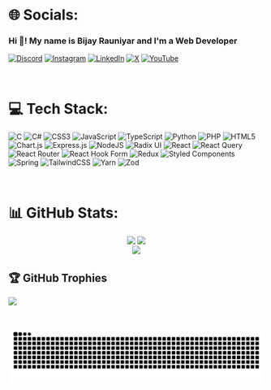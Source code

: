 # 🌐 Socials: 

### Hi 👋! My name is Bijay Rauniyar and I'm a Web Developer

[![Discord](https://img.shields.io/badge/Discord-%237289DA.svg?logo=discord&logoColor=white)](https://discord.gg/BIJAY#4860) [![Instagram](https://img.shields.io/badge/Instagram-%23E4405F.svg?logo=Instagram&logoColor=white)](https://instagram.com/bijay.codes) [![LinkedIn](https://img.shields.io/badge/LinkedIn-%230077B5.svg?logo=linkedin&logoColor=white)](https://linkedin.com/in/bijay-rauniyar-91157a270) [![X](https://img.shields.io/badge/X-black.svg?logo=X&logoColor=white)](https://x.com/BijayRauniyar0) [![YouTube](https://img.shields.io/badge/YouTube-%23FF0000.svg?logo=YouTube&logoColor=white)](https://youtube.com/@_loop_verse) 

<br/>


# 💻 Tech Stack:
![C](https://img.shields.io/badge/c-%2300599C.svg?style=for-the-badge&logo=c&logoColor=white) ![C#](https://img.shields.io/badge/c%23-%23239120.svg?style=for-the-badge&logo=csharp&logoColor=white) ![CSS3](https://img.shields.io/badge/css3-%231572B6.svg?style=for-the-badge&logo=css3&logoColor=white) ![JavaScript](https://img.shields.io/badge/javascript-%23323330.svg?style=for-the-badge&logo=javascript&logoColor=%23F7DF1E) ![TypeScript](https://img.shields.io/badge/typescript-%23007ACC.svg?style=for-the-badge&logo=typescript&logoColor=white) ![Python](https://img.shields.io/badge/python-3670A0?style=for-the-badge&logo=python&logoColor=ffdd54) ![PHP](https://img.shields.io/badge/php-%23777BB4.svg?style=for-the-badge&logo=php&logoColor=white) ![HTML5](https://img.shields.io/badge/html5-%23E34F26.svg?style=for-the-badge&logo=html5&logoColor=white) ![Chart.js](https://img.shields.io/badge/chart.js-F5788D.svg?style=for-the-badge&logo=chart.js&logoColor=white) ![Express.js](https://img.shields.io/badge/express.js-%23404d59.svg?style=for-the-badge&logo=express&logoColor=%2361DAFB) ![NodeJS](https://img.shields.io/badge/node.js-6DA55F?style=for-the-badge&logo=node.js&logoColor=white) ![Radix UI](https://img.shields.io/badge/radix%20ui-161618.svg?style=for-the-badge&logo=radix-ui&logoColor=white) ![React](https://img.shields.io/badge/react-%2320232a.svg?style=for-the-badge&logo=react&logoColor=%2361DAFB) ![React Query](https://img.shields.io/badge/-React%20Query-FF4154?style=for-the-badge&logo=react%20query&logoColor=white) ![React Router](https://img.shields.io/badge/React_Router-CA4245?style=for-the-badge&logo=react-router&logoColor=white) ![React Hook Form](https://img.shields.io/badge/React%20Hook%20Form-%23EC5990.svg?style=for-the-badge&logo=reacthookform&logoColor=white) ![Redux](https://img.shields.io/badge/redux-%23593d88.svg?style=for-the-badge&logo=redux&logoColor=white) ![Styled Components](https://img.shields.io/badge/styled--components-DB7093?style=for-the-badge&logo=styled-components&logoColor=white) ![Spring](https://img.shields.io/badge/spring-%236DB33F.svg?style=for-the-badge&logo=spring&logoColor=white) ![TailwindCSS](https://img.shields.io/badge/tailwindcss-%2338B2AC.svg?style=for-the-badge&logo=tailwind-css&logoColor=white) ![Yarn](https://img.shields.io/badge/yarn-%232C8EBB.svg?style=for-the-badge&logo=yarn&logoColor=white) ![Zod](https://img.shields.io/badge/zod-%233068b7.svg?style=for-the-badge&logo=zod&logoColor=white)

<br/>


# 📊 GitHub Stats:

<div align="center">
  <img src="https://github-readme-stats.vercel.app/api?username=bijayrauniyar0&theme=dark&hide_border=true&include_all_commits=true&count_private=true&layout=compact" />
  <img src="https://github-readme-stats.vercel.app/api/top-langs/?username=bijayrauniyar0&theme=dark&hide_border=true&include_all_commits=true&count_private=true&layout=compact" />
</div>
<div align="center">
    <img src="https://github-readme-streak-stats.herokuapp.com/?user=bijayrauniyar0&theme=dark&hide_border=true" />
</div>

## 🏆 GitHub Trophies
![](https://github-profile-trophy.vercel.app/?username=bijayrauniyar0&theme=algolia&no-frame=true&no-bg=true&margin-w=4)

###

<br clear="both">


<img src = "https://raw.githubusercontent.com/bijayrauniyar0/bijayrauniyar0/output/snake.svg" alt= "sanke animation">


###
